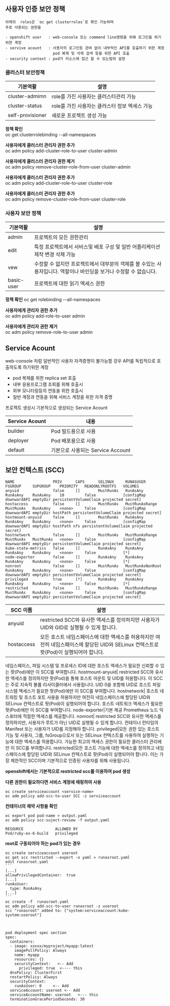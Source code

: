 ## 사용자 인증 보안 정책 

	
	아래의  roles은 `oc get clusterroles`로 확인 가능하며 
    주로 사용되는 권한을  
	
	- openshift user   : web-console 또는 commend line명령을 위해 로그인을 하기 위한 계정  
	- servive acount   : 사용자의 로그인등 관여 없이 내부적인 API를 호출하기 위한 계정 
	                     pod 복제 및 삭제 검색 등을 위한 API 호출
	- security context : pod가 리소스에 접근 할 수 있는법위 설정   


### 클러스터 보안정책

기본역활|설명  
--------|-----  
cluster-admimn|role를 가진 사용자는 클러스터관리 가능  
cluster-status|role를 가진 사용자는 클러스터 정보 엑세스 가능
self-provisioner|새로운 프로젝트 생성 가능  

**정책 확인**  
oc get clusterrolebinding --all-namespaces

**사용자에게 클러스터 관리자 권한 추가**  
oc adm policy add-cluster-role-to-user cluster-admin <username>
 
**사용자에게 클러스터 관리자 권한 제거**  
oc adm policy remove-cluster-role-from-user cluster-admin <username>

**사용자에게 클러스터 관리자 권한 추가**  
oc adm policy add-cluster-role-to-user cluster-role <username>

**사용자에게 클러스터 관리자 권한 추가**  
oc adm policy remove-cluster-role-from-user cluster-role <username>

### 사용자 보안 정책
 
기본역활 | 설명  
--------|-----  
admin|프로젝트의 모든 권한관리  
edit|특정 프로젝트에서 서비스및 배포 구성 및 일반 어플리케이션 제작 변경 삭제 가능  
vew|수정할 수 없지만 프로젝트에서 대부분의 객체를 볼 수있는 사용자입니다. 역할이나 바인딩을 보거나 수정할 수 없습니다.  
basic-user| 프로젝트에 대한 읽기 엑세스 권한   
  
**정책 확인** 
oc get rolebinding --all-namespaces

**사용자에게 관리자 권한 추가**  
oc adm policy add-role-to-user admin <username>

**사용자에게 관리자 권한 제거**  
oc adm policy remove-role-to-user admin <username>

## Service Acount
web-console 처럼 일반적인 사용자 자격증명이 불가능할 겅우 API를 독립적으로 호출하도록 하기위한 계정  
 - pod 복제를 위한 replica set 호출  
 - 내부 응용프로그램 조회를 위해 호출시  
 - 외부 모니터링등의 연동을 위한 호출시 
 - 일반 계정과 연동을 위해 서비스 계정을 위한 자격 증명   

프로젝트 생성시 기본적으로 생성되는 Service Acount

Service Acount|내용 
--------------|----
builder|Pod 빌드용으로 사용
deployer|Pod 배포용으로 사용
default|기본으로 사용되는 Service Account

## 보안 컨텍스트 (SCC)

	NAME                 PRIV      CAPS      SELINUX     RUNASUSER          FSGROUP     SUPGROUP    PRIORITY   READONLYROOTFS   VOLUMES
	anyuid               false     []        MustRunAs   RunAsAny           RunAsAny    RunAsAny    10         false            [configMap downwardAPI emptyDir persistentVolumeClaim projected secret]
	hostaccess           false     []        MustRunAs   MustRunAsRange     MustRunAs   RunAsAny    <none>     false            [configMap downwardAPI emptyDir hostPath persistentVolumeClaim projected secret]
	hostmount-anyuid     false     []        MustRunAs   RunAsAny           RunAsAny    RunAsAny    <none>     false            [configMap downwardAPI emptyDir hostPath nfs persistentVolumeClaim projected secret]
	hostnetwork          false     []        MustRunAs   MustRunAsRange     MustRunAs   MustRunAs   <none>     false            [configMap downwardAPI emptyDir persistentVolumeClaim projected secret]
	kube-state-metrics   false     []        RunAsAny    RunAsAny           RunAsAny    RunAsAny    <none>     false            [*]
	node-exporter        false     []        RunAsAny    RunAsAny           RunAsAny    RunAsAny    <none>     false            [*]
	nonroot              false     []        MustRunAs   MustRunAsNonRoot   RunAsAny    RunAsAny    <none>     false            [configMap downwardAPI emptyDir persistentVolumeClaim projected secret]
	privileged           true      [*]       RunAsAny    RunAsAny           RunAsAny    RunAsAny    <none>     false            [*]
	restricted           false     []        MustRunAs   MustRunAsRange     MustRunAs   RunAsAny    <none>     false            [configMap downwardAPI emptyDir persistentVolumeClaim projected secret]


SCC 이름| 	설명
--------|--------
anyuid|restricted SCC와 유사한 액세스를 정의하지만 사용자가 UID와 GID로 실행될 수 있게 합니다.
hostaccess|모든 호스트 네임스페이스에 대한 액세스를 허용하지만 여전히 네임스페이스에 할당된 UID와 SELinux 컨텍스트로 팟(Pod)이 실행되어야 합니다.
네임스페이스, 파일 시스템 및 프로세스 ID에 대한 호스트 액세스가 필요한 신뢰할 수 있는 팟(Pod)에만 이 SCC를 부여합니다.
hostmount-anyuid| 	restricted SCC와 유사한 액세스를 정의하지만 팟(Pod)을 통해 호스트 마운트 및 UID를 허용합니다. 이 SCC는 주로 지속적 볼륨 리사이클러에서 사용됩니다.
UID 0을 포함해 UID로 호스트 파일 시스템 액세스가 필요한 팟(Pod)에만 이 SCC를 부여합니다.
hostnetwork|	호스트 네트워킹 및 호스트 포트 사용을 허용하지만 여전히 네임스페이스에 할당된 UID와 SELinux 컨텍스트로 팟(Pod)이 실행되어야 합니다.
호스트 네트워크 액세스가 필요한 팟(Pod)에만 이 SCC를 부여합니다.
node-exporter|기본 제공 Prometheus 노드 익스포터에 적절한 액세스를 제공합니다.
nonroot|	restricted SCC와 유사한 액세스를 정의하지만, 사용자가 루트가 아닌 UID로 실행될 수 있게 합니다. 컨테이너 런타임의 Manifest 또는 사용자가 UID를 지정해야 합니다.
privileged|모든 권한 있는 호스트 기능 및 사용자, 그룹, fsGroup으로서 또는 SELinux 컨텍스트를 사용하여 실행하는 기능에 대한 액세스를 허용합니다.
가능한 최고의 액세스 권한이 필요한 클러스터 관리에만 이 SCC를 부여합니다.
restricted|모든 호스트 기능에 대한 액세스를 정의하고 네임스페이스에 할당된 UID와 SELinux 컨텍스트로 팟(Pod)이 실행되어야 합니다. 이는 가장 제한적인 SCC이며 기본적으로 인증된 사용자를 위해 사용됩니다.

**openshift에서는 기본적으로 restricted scc를 이용하여 pod 생성** 

**다른 권한이 필요하다면 서비스 계정에 매핑하여 사용** 

	oc create serviceaccount <service-name>
	oc adm policy add-scc-to-user SCC -z serviceaccount

**컨테이너의 제약 사항을 확인** 

	oc export pod pod-name > output.yaml
	oc adm policy scc-suject-review -f output.yaml

    RESOURCE              ALLOWED BY
	Pod/ruby-ex-6-build   privileged

**root로 구동되어야 하는 pod가 있는 경우**

    oc create serviceaccount useroot
	oc get scc restricted --export -o yaml > runasroot.yaml
	edit runasroot.yaml
	```
	[...]
	allowPrivilegedContainer:  true
	[...]
	runAsUser:
  	  type: RunAsAny
	[...]
	```
    oc create -f  runasroot.yaml
    oc adm policy add-scc-to-user runasroot -z useroot
    scc "runasroot" added to: ["system:serviceaccount:kube-system:useroot"]



    pod deployment spec section
	spec:
      containers:
      - image: xxxxx/myproject/myapp:latest
        imagePullPolicy: Always
        name: myapp
        resources: {}
        securityContext:   <-- Add
          privileged: true  <---- this
      dnsPolicy: ClusterFirst
      restartPolicy: Always
      securityContext: 
        runAsUser: 0     <-- Add
      serviceAccount: useroot <-- Add
      serviceAccountName: useroot   <--- this
      terminationGracePeriodSeconds: 30